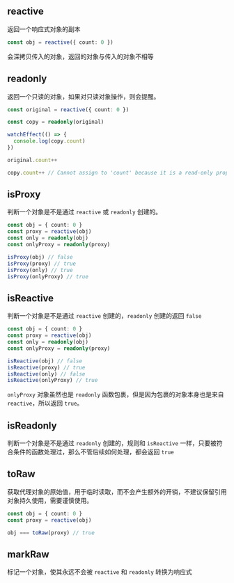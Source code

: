 ## reactive

返回一个响应式对象的副本

```typescript
const obj = reactive({ count: 0 })
```

会深拷贝传入的对象，返回的对象与传入的对象不相等


## readonly

返回一个只读的对象，如果对只读对象操作，则会提醒。

```typescript
const original = reactive({ count: 0 })

const copy = readonly(original)

watchEffect(() => {
  console.log(copy.count)
})

original.count++

copy.count++ // Cannot assign to 'count' because it is a read-only property.Vetur(2540)
```

## isProxy

判断一个对象是不是通过 `reactive` 或 `readonly` 创建的。

```typescript
const obj = { count: 0 }
const proxy = reactive(obj)
const only = readonly(obj)
const onlyProxy = readonly(proxy)

isProxy(obj) // false
isProxy(proxy) // true
isProxy(only) // true
isProxy(onlyProxy) // true
```

## isReactive

判断一个对象是不是通过 `reactive` 创建的，`readonly` 创建的返回 `false`

```typescript
const obj = { count: 0 }
const proxy = reactive(obj)
const only = readonly(obj)
const onlyProxy = readonly(proxy)

isReactive(obj) // false
isReactive(proxy) // true
isReactive(only) // false
isReactive(onlyProxy) // true
```
`onlyProxy` 对象虽然也是 `readonly` 函数包裹，但是因为包裹的对象本身也是来自 `reactive`，所以返回 `true`。


## isReadonly

判断一个对象是不是通过 `readonly` 创建的，规则和 `isReactive` 一样，只要被符合条件的函数处理过，那么不管后续如何处理，都会返回 `true`

## toRaw

获取代理对象的原始值，用于临时读取，而不会产生额外的开销，不建议保留引用对象持久使用，需要谨慎使用。

```typescript
const obj = { count: 0 }
const proxy = reactive(obj)

obj === toRaw(proxy) // true
```

## markRaw

标记一个对象，使其永远不会被 `reactive` 和 `readonly` 转换为响应式